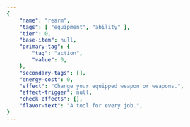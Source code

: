 ```yaml
---
{
	"name": "rearm",
	"tags": [ "equipment", "ability" ],
	"tier": 0,
	"base-item": null,
	"primary-tag": {
		"tag": "action",
		"value": 0,
	},
	"secondary-tags": [],
	"energy-cost": 0,
	"effect": "Change your equipped weapon or weapons.",
	"effect-trigger": null,
	"check-effects": [],
	"flavor-text": "A tool for every job.",
}
---
```

